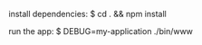 install dependencies:
     $ cd . && npm install

   run the app:
     $ DEBUG=my-application ./bin/www